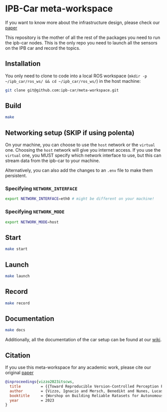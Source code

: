 # IPB-Car meta-workspace

If you want to know more about the infrastructure design, please check our
[paper](https://www.ipb.uni-bonn.de/wp-content/papercite-data/pdf/vizzo2023itcsws.pdf)

This repository is the mother of all the rest of the packages you need to run the ipb-car
nodes. This is the only repo you need to launch all the sensors on the IPB car
and record the topics.

## Installation

You only need to clone to code into a local ROS workspace (`mkdir -p
~/ipb_car/ros_ws/ && cd ~/ipb_car/ros_ws/`) in the host machine:

```sh
git clone git@github.com:ipb-car/meta-workspace.git 
```

## Build

```sh
make
```

## Networking setup (SKIP if using polenta)

On your machine, you can choose to use the `host` network or 
the `virtual` one. Choosing the `host` network will give you internet
access. If you use the `virtual` one, you MUST specify which network
interface to use, but this can stream data from the ipb-car to your machine.

Alternatively, you can also add the changes to an `.env` file to make them
persistent.

### Specifying `NETWORK_INTERFACE`

```sh
export NETWORK_INTERFACE=eth0 # might be different on your machine!
```

### Specifying `NETWORK_MODE`

```sh
export NETWORK_MODE=host
```

## Start

```sh
make start
```

## Launch

```sh
make launch
```

## Record

```sh
make record
```

## Documentation

```sh
make docs
```

Additionally, all the documentation of the car setup can be found at our
[wiki](https://gitlab.ipb.uni-bonn.de/ipb-team/robots/ipb-car/docs).

## Citation

If you use this meta-workspace for any academic work, please cite our original
[paper](https://www.ipb.uni-bonn.de/wp-content/papercite-data/pdf/vizzo2023itcsws.pdf)

```bibtex
@inproceedings{vizzo2023itscws,
  title         = {{Toward Reproducible Version-Controlled Perception Platforms: Embracing Simplicity in Autonomous Vehicle Dataset Acquisition}},
  author        = {Vizzo, Ignacio and Mersch, Benedikt and Nunes, Lucas and Wiesmann, Louis and Guadagnino, Tiziano and Stachniss, Cyrill},
  booktitle     = {Worshop on Building Reliable Ratasets for Autonomous Vehicles, IEEE Intl.~Conf.~on Intelligent Transportation Systems (ITSC)},
  year          = 2023
}
```
